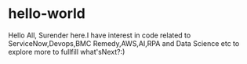 # hello-world

Hello All,
Surender here.I have interest in code related to ServiceNow,Devops,BMC Remedy,AWS,AI,RPA and Data Science etc to explore more to fullfill what'sNext?:)
